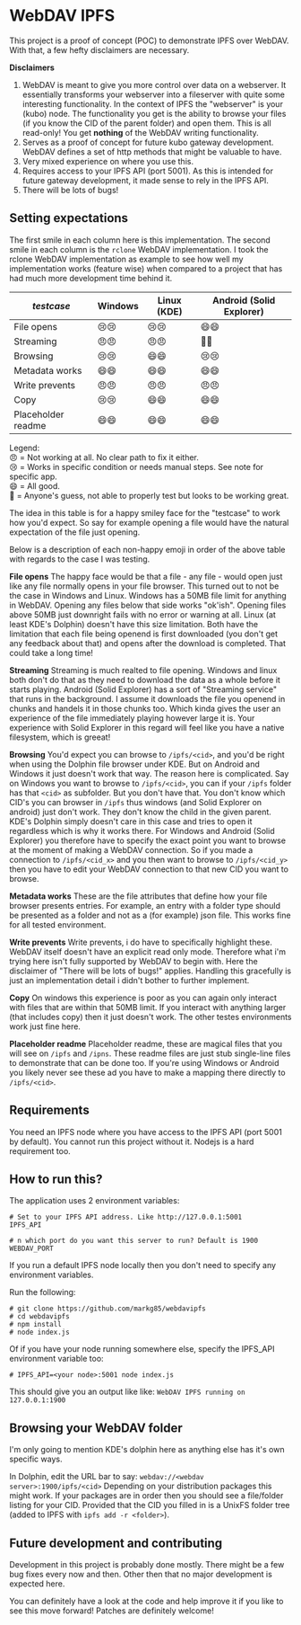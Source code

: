# WebDAV IPFS
This project is a proof of concept (POC) to demonstrate IPFS over WebDAV. With that, a few hefty disclaimers are necessary.

**Disclaimers**
1. WebDAV is meant to give you more control over data on a webserver. It essentially transforms your webserver into a fileserver with quite some interesting functionality. In the context of IPFS the "webserver" is your (kubo) node. The functionality you get is the ability to browse your files (if you know the CID of the parent folder) and open them. This is all read-only! You get **nothing** of the WebDAV writing functionality.
2. Serves as a proof of concept for future kubo gateway development. WebDAV defines a set of http methods that might be valuable to have.
3. Very mixed experience on where you use this.
4. Requires access to your IPFS API (port 5001). As this is intended for future gateway development, it made sense to rely in the IPFS API.
5. There will be lots of bugs!

## Setting expectations
The first smile in each column here is this implementation. The second smile in each column is the `rclone` WebDAV implementation. I took the rclone WebDAV implementation as example to see how well my implementation works (feature wise) when compared to a project that has had much more development time behind it.

| *testcase* | Windows | Linux (KDE) | Android (Solid Explorer) |
| ---------- | ------- | ----- | --------------- |
| File opens |:cry::cry:|:cry::cry:|:smile::smile:|
| Streaming  |:angry::angry:|:angry::angry:|:unicorn::smile:|
| Browsing |:cry::cry:|:smile::smile:|:cry::cry:|
| Metadata works |:smile::smile:|:smile::smile:|:smile::smile:|
| Write prevents |:angry::angry:|:angry::angry:|:angry::angry:|
| Copy |:cry::cry:|:smile::smile:|:smile::smile:|
| Placeholder readme|:smile::smile:|:smile::smile:|:smile::smile:|

Legend: <br>
:angry: = Not working at all. No clear path to fix it either.<br>
:cry: = Works in specific condition or needs manual steps. See note for specific app.<br>
:smile: = All good.<br>
:unicorn: = Anyone's guess, not able to properly test but looks to be working great.<br>

The idea in this table is for a happy smiley face for the "testcase" to work how you'd expect. So say for example opening a file would have the natural expectation of the file just opening.

Below is a description of each non-happy emoji in order of the above table with regards to the case I was testing.

**File opens**
The happy face would be that a file - any file - would open just like any file normally opens in your file browser. This turned out to not be the case in Windows and Linux. Windows has a 50MB file limit for anything in WebDAV. Opening any files below that side works "ok'ish". Opening files above 50MB just downright fails with no error or warning at all. Linux (at least KDE's Dolphin) doesn't have this size limitation. Both have the limitation that each file being openend is first downloaded (you don't get any feedback about that) and opens after the download is completed. That could take a long time!

**Streaming**
Streaming is much realted to file opening. Windows and linux both don't do that as they need to download the data as a whole before it starts playing. Android (Solid Explorer) has a sort of "Streaming service" that runs in the background. I assume it downloads the file you openend in chunks and handels it in those chunks too. Which kinda gives the user an experience of the file immediately playing however large it is. Your experience with Solid Explorer in this regard will feel like you have a native filesystem, which is greeat!

**Browsing**
You'd expect you can browse to `/ipfs/<cid>`, and you'd be right when using the Dolphin file browser under KDE. But on Android and Windows it just doesn't work that way. The reason here is complicated. Say on Windows you want to browse to `/ipfs/<cid>`, you can if your `/ipfs` folder has that `<cid>` as subfolder. But you don't have that. You don't know which CID's you can browser in `/ipfs` thus windows (and Solid Explorer on android) just don't work. They don't know the child in the given parent. KDE's Dolphin simply doesn't care in this case and tries to open it regardless which is why it works there. For Windows and Android (Solid Explorer) you therefore have to specify the exact point you want to browse at the moment of making a WebDAV connection. So if you made a connection to `/ipfs/<cid_x>` and you then want to browse to `/ipfs/<cid_y>` then you have to edit your WebDAV connection to that new CID you want to browse.

**Metadata works**
These are the file attributes that define how your file browser presents entries. For example, an entry with a folder type should be presented as a folder and not as a (for example) json file. This works fine for all tested environment.

**Write prevents**
Write prevents, i do have to specifically highlight these. WebDAV itself doesn't have an explicit read only mode. Therefore what i'm trying here isn't fully supported by WebDAV to begin with. Here the disclaimer of "There will be lots of bugs!" applies. Handling this gracefully is just an implementation detail i didn't bother to further implement.

**Copy**
On windows this experience is poor as you can again only interact with files that are within that 50MB limit. If you interact with anything larger (that includes copy) then it just doesn't work. The other testes environments work just fine here.

**Placeholder readme**
Placeholder readme, these are magical files that you will see on `/ipfs` and `/ipns`. These readme files are just stub single-line files to demonstrate that can be done too. If you're using Windows or Android you likely never see these ad you have to make a mapping there directly to `/ipfs/<cid>`.

## Requirements
You need an IPFS node where you have access to the IPFS API (port 5001 by default). You cannot run this project without it.
Nodejs is a hard requirement too.

## How to run this?
The application uses 2 environment variables:
```
# Set to your IPFS API address. Like http://127.0.0.1:5001
IPFS_API

# n which port do you want this server to run? Default is 1900
WEBDAV_PORT
```

If you run a default IPFS node locally then you don't need to specify any environment variables.

Run the following:
```
# git clone https://github.com/markg85/webdavipfs
# cd webdavipfs
# npm install
# node index.js
```

Of if you have your node running somewhere else, specify the IPFS_API environment variable too:
```
# IPFS_API=<your node>:5001 node index.js
```

This should give you an output like like: `WebDAV IPFS running on 127.0.0.1:1900`

## Browsing your WebDAV folder
I'm only going to mention KDE's dolphin here as anything else has it's own specific ways.

In Dolphin, edit the URL bar to say: `webdav://<webdav server>:1900/ipfs/<cid>`
Depending on your distribution packages this might work. If your packages are in order then you should see a file/folder listing for your CID. Provided that the CID you filled in is a UnixFS folder tree (added to IPFS with `ipfs add -r <folder>`).

## Future development and contributing
Development in this project is probably done mostly. There might be a few bug fixes every now and then. Other then that no major development is expected here.

You can definitely have a look at the code and help improve it if you like to see this move forward! Patches are definitely welcome!

